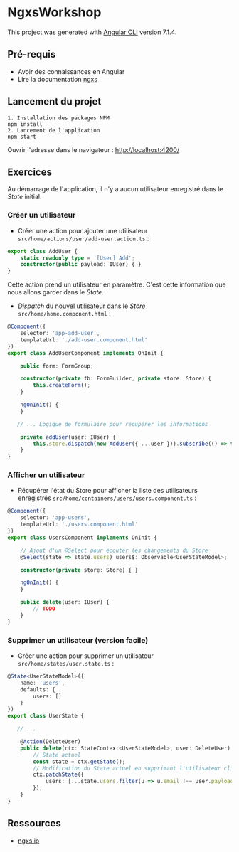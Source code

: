 # NgxsWorkshop

This project was generated with [Angular CLI](https://github.com/angular/angular-cli) version 7.1.4.

## Pré-requis

- Avoir des connaissances en Angular
- Lire la documentation [ngxs](https://www.ngxs.io/)

## Lancement du projet

```text
1. Installation des packages NPM
npm install
2. Lancement de l'application
npm start
```

Ouvrir l'adresse dans le navigateur : <http://localhost:4200/>

## Exercices

Au démarrage de l'application, il n'y a aucun utilisateur enregistré dans le *State* initial.

### Créer un utilisateur

- Créer une action pour ajouter une utilisateur `src/home/actions/user/add-user.action.ts` :

```typescript
export class AddUser {
    static readonly type = '[User] Add';
    constructor(public payload: IUser) { }
}
```

Cette action prend un utilisateur en paramètre. C'est cette information que nous allons garder dans le *State*.

- *Dispatch* du nouvel utilisateur dans le *Store* `src/home/home.component.html` :

```typescript
@Component({
    selector: 'app-add-user',
    templateUrl: './add-user.component.html'
})
export class AddUserComponent implements OnInit {

    public form: FormGroup;

    constructor(private fb: FormBuilder, private store: Store) {
        this.createForm();
    }

    ngOnInit() {
    }

   // ... Logique de formulaire pour récupérer les informations

    private addUser(user: IUser) {
        this.store.dispatch(new AddUser({ ...user })).subscribe(() => this.form.reset());
    }
}
```

### Afficher un utilisateur

- Récupérer l'état du Store pour afficher la liste des utilisateurs enregistrés `src/home/containers/users/users.component.ts` :

```typescript
@Component({
    selector: 'app-users',
    templateUrl: './users.component.html'
})
export class UsersComponent implements OnInit {

    // Ajout d'un @Select pour écouter les changements du Store
    @Select(state => state.users) users$: Observable<UserStateModel>;

    constructor(private store: Store) { }

    ngOnInit() {
    }

    public delete(user: IUser) {
        // TODO
    }
}
```

### Supprimer un utilisateur (version facile)

- Créer une action pour supprimer un utilisateur `src/home/states/user.state.ts` :

```typescript
@State<UserStateModel>({
    name: 'users',
    defaults: {
        users: []
    }
})
export class UserState {

   // ...

    @Action(DeleteUser)
    public delete(ctx: StateContext<UserStateModel>, user: DeleteUser): void {
        // State actuel
        const state = ctx.getState();
        // Modification du State actuel en supprimant l'utilisateur cliqué 
        ctx.patchState({
            users: [...state.users.filter(u => u.email !== user.payload.email)]
        });
    }
}
```

## Ressources

- [ngxs.io](https://www.ngxs.io/)